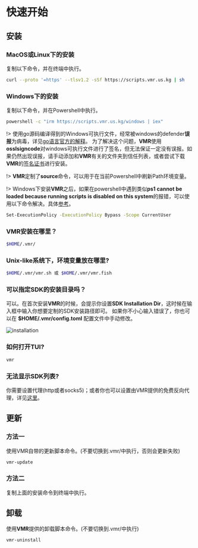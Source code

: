 # 快速开始

## 安装
### MacOS或Linux下的安装

复制以下命令，并在终端中执行。

```bash
curl --proto '=https' --tlsv1.2 -sSf https://scripts.vmr.us.kg | sh
```

### Windows下的安装

复制以下命令，并在Powershell中执行。
```bash
powershell -c "irm https://scripts.vmr.us.kg/windows | iex"
```

!> 使用go源码编译得到的Windows可执行文件，经常被windows的defender**误报**为病毒，详见[go语言官方的解释](https://go.dev/doc/faq#virus)。 为了解决这个问题，**VMR**使用**osslsigncode**对windows可执行文件进行了签名，但无法保证一定没有误报。如果仍然出现误报，请手动添加和**VMR**有关的文件夹到信任列表，或者尝试下载**VMR**的[签名证书](https://github.com/gvcgo/version-manager/blob/main/scripts/vmr.pfx)进行安装。

!> **VMR**定制了**source**命令，可以用于在当前Powershell中刷新Path环境变量。

!> Windows下安装**VMR**之后，如果在powershell中遇到类似**ps1 cannot be loaded because running scripts is disabled on this system**的报错，可以使用以下命令解决。具体[参考](https://stackoverflow.com/questions/41117421/ps1-cannot-be-loaded-because-running-scripts-is-disabled-on-this-system)。

```bash
Set-ExecutionPolicy -ExecutionPolicy Bypass -Scope CurrentUser
```

### VMR安装在哪里？

```bash
$HOME/.vmr/
```

### Unix-like系统下，环境变量放在哪里?

```bash
$HOME/.vmr/vmr.sh 或 $HOME/.vmr/vmr.fish
```

### 可以指定SDK的安装目录吗？

可以。在首次安装**VMR**的时候，会提示你设置**SDK Installation Dir**，这时候在输入框中输入你想要定制的SDK安装路径即可。
如果你不小心输入错误了，你也可以在 **$HOME/.vmr/config.toml** 配置文件中手动修改。

![installation](https://proxy.vmr.us.kg/proxy/https://cdn.jsdelivr.net/gh/moqsien/img_repo@main/vmr_install_dir.png)

### 如何打开TUI?

```bash
vmr
```

### 无法显示SDK列表?

你需要设置代理(http或者socks5)；或者你也可以设置由VMR提供的免费反向代理，详见[这里](https://docs.vmr.us.kg/#/zh-cn/usage?id=%e8%ae%be%e7%bd%ae%e4%bb%a3%e7%90%86)。

## 更新
### 方法一

使用VMR自带的更新脚本命令。(不要切换到.vmr/中执行，否则会更新失败)
```bash
vmr-update
```

### 方法二 

复制上面的安装命令到终端中执行。

## 卸载

使用**VMR**提供的卸载脚本命令。(不要切换到.vmr/中执行)
```bash
vmr-uninstall
```
